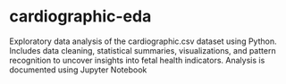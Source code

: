 # cardiographic-eda
Exploratory data analysis of the cardiographic.csv dataset using Python. Includes data cleaning, statistical summaries, visualizations, and pattern recognition to uncover insights into fetal health indicators. Analysis is documented using Jupyter Notebook
